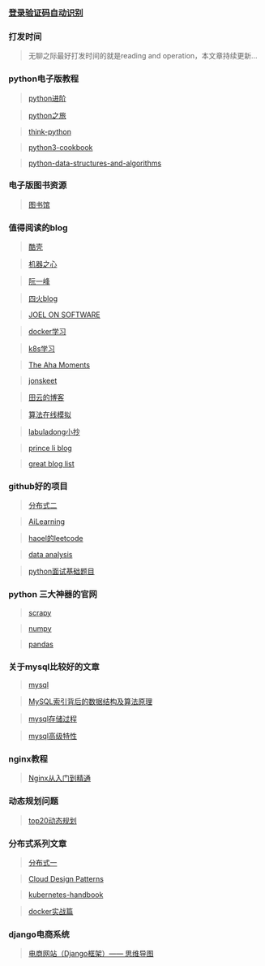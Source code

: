### [登录验证码自动识别](https://www.makerroot.com/detail/35 "登录验证码自动识别")

### 打发时间

> 无聊之际最好打发时间的就是reading and operation，本文章持续更新...

### python电子版教程

> [python进阶](https://eastlakeside.gitbook.io/interpy-zh/ "python进阶")

> [python之旅](https://funhacks.gitbooks.io/explore-python/ "python之旅")

> [think-python](https://cycleuser.gitbooks.io/think-python/content/ "think-python")

> [python3-cookbook](https://python3-cookbook.readthedocs.io/zh_CN/latest/index.html# "python3-cookbook")

> [python-data-structures-and-algorithms](https://python-data-structures-and-algorithms.readthedocs.io/zh/latest/ "python-data-structures-and-algorithms")


### 电子版图书资源

> [图书馆](http://www.banshujiang.cn/ "图书馆")

### 值得阅读的blog

> [酷壳](https://www.coolshell.cn/ "酷壳")

> [机器之心](https://www.jiqizhixin.com/ "机器之心")

> [阮一峰](http://www.ruanyifeng.com/home.html "阮一峰")

> [四火blog](https://www.raychase.net/resources "四火blog")

> [JOEL ON SOFTWARE](https://www.joelonsoftware.com/ "JOEL ON SOFTWARE")

> [docker学习](https://yeasy.gitbooks.io/docker_practice/ "docker学习")

> [k8s学习](https://www.kubernetes.org.cn/docs "k8s学习")

> [The Aha Moments](http://www.matrix67.com/blog/ "The Aha Moments")

> [jonskeet](https://codeblog.jonskeet.uk/ "jonskeet")

> [田云的博客](https://www.yuque.com/tianyunperfect/ygzsw4/av4s8q)

> [算法在线模拟](https://www.cs.usfca.edu/~galles/visualization/about.html)

> [labuladong小抄](https://labuladong.gitee.io/algo/ "labuladong小抄") 

> [prince li blog](https://princeli.com/?s "prince li blog")

> [great blog list](https://github.com/timqian/chinese-independent-blogs "great blog list")

### github好的项目

> [分布式二](https://github.com/aphyr/distsys-class "分布式二")

> [AiLearning](https://github.com/apachecn/AiLearning "AiLearning")

> [haoel的leetcode](https://github.com/haoel/leetcode "haoel的leetcode")

> [data analysis](https://github.com/wesm/pydata-book "data analysis")

> [python面试基础题目](https://github.com/taizilongxu/interview_python "python面试基础题目")

### python 三大神器的官网

> [scrapy](https://scrapy-chs.readthedocs.io/zh_CN/1.0/index.html "scrapy")

> [numpy](https://www.numpy.org.cn/ "numpy")

> [pandas](https://www.pypandas.cn/ "pandas")

### 关于mysql比较好的文章
> [mysql](https://www.cnblogs.com/itdragon/p/8146439.html "mysql")

> [MySQL索引背后的数据结构及算法原理](http://blog.codinglabs.org/articles/theory-of-mysql-index.html "MySQL索引背后的数据结构及算法原理")

> [mysql存储过程](http://www.ittxx.cn/view/297 "mysql存储过程")

> [mysql高级特性](https://juejin.im/post/59ec554c5188255b5b2acd51 "mysql高级特性")

### nginx教程

> [Nginx从入门到精通](http://tengine.taobao.org/book/ "Nginx从入门到精通")

### 动态规划问题

> [top20动态规划](https://www.geeksforgeeks.org/top-20-dynamic-programming-interview-questions/ "top20动态规划")

### 分布式系列文章

> [分布式一](http://www.aosabook.org/en/distsys.html "分布式一")

> [Cloud Design Patterns](https://docs.microsoft.com/en-us/azure/architecture/patterns/ "Cloud Design Patterns")

> [kubernetes-handbook](https://jimmysong.io/kubernetes-handbook/ "kubernetes-handbook")

> [docker实战篇](https://docker-curriculum.com/#sf-food-trucks "docker实战篇")

### django电商系统

> [电商网站（Django框架）—— 思维导图](https://blog.csdn.net/xun527/article/details/78376340?locationNum=9&fps=1 "电商网站（Django框架）—— 思维导图")

